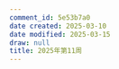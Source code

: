 ```yaml
---
comment_id: 5e53b7a0
date created: 2025-03-10
date modified: 2025-03-15
draw: null
title: 2025年第11周
---
```

